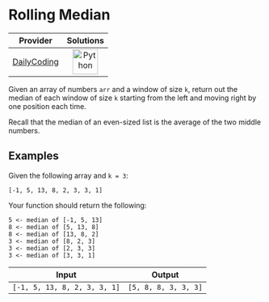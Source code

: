 # Rolling Median

<!-- INFO TABLE BEGIN -->

| Provider                                              | Solutions                                                                                                                                        |
| :---------------------------------------------------: | :----------------------------------------------------------------------------------------------------------------------------------------------: |
| [DailyCoding](../../../docs/providers/DailyCoding.md) | [<img src="https://res.cloudinary.com/rascaltwo/image/upload/v1631924087/python_xzdlti.svg" alt="Python" title="Python" width="50" />](solve.py) |

<!-- INFO TABLE END -->

Given an array of numbers `arr` and a window of size `k`, return out the median of each window of size `k` starting from the left and moving right by one position each time.

Recall that the median of an even-sized list is the average of the two middle numbers.

## Examples

Given the following array and `k = 3`:

    [-1, 5, 13, 8, 2, 3, 3, 1]

Your function should return the following:

    5 <- median of [-1, 5, 13]
    8 <- median of [5, 13, 8]
    8 <- median of [13, 8, 2]
    3 <- median of [8, 2, 3]
    3 <- median of [2, 3, 3]
    3 <- median of [3, 3, 1]

| Input                        | Output               |
| ---------------------------- | -------------------- |
| `[-1, 5, 13, 8, 2, 3, 3, 1]` | `[5, 8, 8, 3, 3, 3]` |

